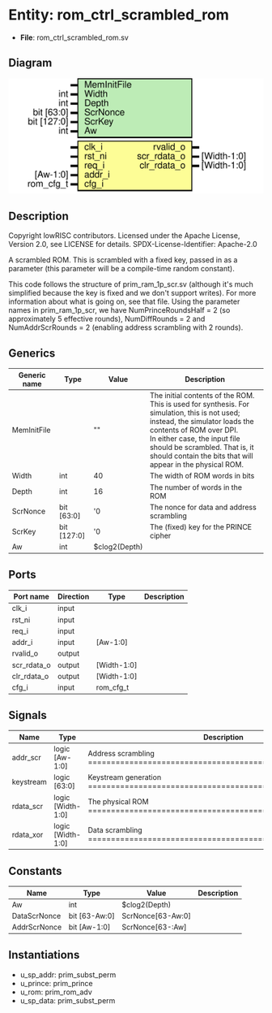 # Entity: rom_ctrl_scrambled_rom

- **File**: rom_ctrl_scrambled_rom.sv
## Diagram

![Diagram](rom_ctrl_scrambled_rom.svg "Diagram")
## Description

 Copyright lowRISC contributors.
 Licensed under the Apache License, Version 2.0, see LICENSE for details.
 SPDX-License-Identifier: Apache-2.0

 A scrambled ROM. This is scrambled with a fixed key, passed in as a parameter (this parameter
 will be a compile-time random constant).

 This code follows the structure of prim_ram_1p_scr.sv (although it's much simplified because the
 key is fixed and we don't support writes). For more information about what is going on, see that
 file. Using the parameter names in prim_ram_1p_scr, we have NumPrinceRoundsHalf = 2 (so
 approximately 5 effective rounds), NumDiffRounds = 2 and NumAddrScrRounds = 2 (enabling address
 scrambling with 2 rounds).


## Generics

| Generic name | Type        | Value         | Description                                                                                                                                                                                                                                                                                      |
| ------------ | ----------- | ------------- | ------------------------------------------------------------------------------------------------------------------------------------------------------------------------------------------------------------------------------------------------------------------------------------------------ |
| MemInitFile  |             | ""            |  The initial contents of the ROM. This is used for synthesis. For simulation, this is not used;  instead, the simulator loads the contents of ROM over DPI.<br>  In either case, the input file should be scrambled. That is, it should contain the bits that  will appear in the physical ROM.  |
| Width        | int         | 40            |  The width of ROM words in bits                                                                                                                                                                                                                                                                  |
| Depth        | int         | 16            |  The number of words in the ROM                                                                                                                                                                                                                                                                  |
| ScrNonce     | bit [63:0]  | '0            |  The nonce for data and address scrambling                                                                                                                                                                                                                                                       |
| ScrKey       | bit [127:0] | '0            |  The (fixed) key for the PRINCE cipher                                                                                                                                                                                                                                                           |
| Aw           | int         | $clog2(Depth) |                                                                                                                                                                                                                                                                                                  |
## Ports

| Port name   | Direction | Type        | Description |
| ----------- | --------- | ----------- | ----------- |
| clk_i       | input     |             |             |
| rst_ni      | input     |             |             |
| req_i       | input     |             |             |
| addr_i      | input     | [Aw-1:0]    |             |
| rvalid_o    | output    |             |             |
| scr_rdata_o | output    | [Width-1:0] |             |
| clr_rdata_o | output    | [Width-1:0] |             |
| cfg_i       | input     | rom_cfg_t   |             |
## Signals

| Name      | Type              | Description                                                                   |
| --------- | ----------------- | ----------------------------------------------------------------------------- |
| addr_scr  | logic [Aw-1:0]    |  Address scrambling ========================================================  |
| keystream | logic [63:0]      |  Keystream generation ======================================================  |
| rdata_scr | logic [Width-1:0] |  The physical ROM ==========================================================  |
| rdata_xor | logic [Width-1:0] |  Data scrambling ===========================================================  |
## Constants

| Name         | Type          | Value             | Description |
| ------------ | ------------- | ----------------- | ----------- |
| Aw           | int           | $clog2(Depth)     |             |
| DataScrNonce | bit [63-Aw:0] | ScrNonce[63-Aw:0] |             |
| AddrScrNonce | bit [Aw-1:0]  | ScrNonce[63-:Aw]  |             |
## Instantiations

- u_sp_addr: prim_subst_perm
- u_prince: prim_prince
- u_rom: prim_rom_adv
- u_sp_data: prim_subst_perm
